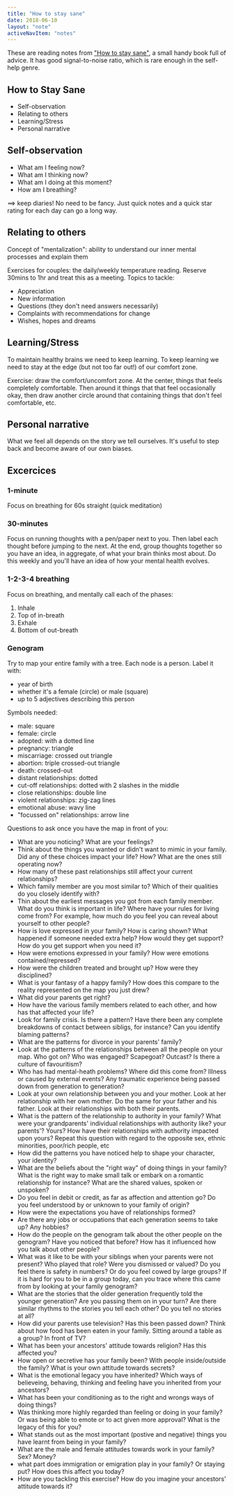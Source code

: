 ```yaml
---
title: "How to stay sane"
date: 2018-06-10
layout: "note"
activeNavItem: "notes"
---
```


These are reading notes from ["How to stay sane"](https://www.goodreads.com/book/show/14059029-how-to-stay-sane), a small handy book full of advice. It has good signal-to-noise ratio, which is rare enough in the self-help genre.

## How to Stay Sane

* Self-observation
* Relating to others
* Learning/Stress
* Personal narrative

## Self-observation

* What am I feeling now?
* What am I thinking now?
* What am I doing at this moment?
* How am I breathing?

==> keep diaries! No need to be fancy. Just quick notes and a quick star rating for each day can go a long way.

## Relating to others

Concept of "mentalization": ability to understand our inner mental processes and explain them

Exercises for couples: the daily/weekly temperature reading. Reserve 30mins to 1hr and treat this as a meeting. Topics to tackle:

* Appreciation
* New information
* Questions (they don't need answers necessarily)
* Complaints with recommendations for change
* Wishes, hopes and dreams

## Learning/Stress
To maintain healthy brains we need to keep learning. To keep learning we need to stay at the edge (but not too far out!) of our comfort zone.

Exercise: draw the comfort/uncomfort zone. At the center, things that feels completely comfortable. Then around it things that that feel occasionally okay, then draw another circle around that containing things that don't feel comfortable, etc.

## Personal narrative

What we feel all depends on the story we tell ourselves. It's useful to step back and become aware of our own biases.

## Excercices

### 1-minute
Focus on breathing for 60s straight (quick meditation)

### 30-minutes
Focus on running thoughts with a pen/paper next to you. Then label each thought before jumping to the next. At the end, group thoughts together so you have an idea, in aggregate, of what your brain thinks most about. Do this weekly and you'll have an idea of how your mental health evolves.

### 1-2-3-4 breathing
Focus on breathing, and mentally call each of the phases:

1. Inhale
2. Top of in-breath
3. Exhale
4. Bottom of out-breath

### Genogram
Try to map your entire family with a tree. Each node is a person. Label it with:

* year of birth
* whether it's a female (circle) or male (square)
* up to 5 adjectives describing this person

Symbols needed:
* male: square
* female: circle
* adopted: with a dotted line
* pregnancy: triangle
* miscarriage: crossed out triangle
* abortion: triple crossed-out triangle
* death: crossed-out
* distant relationships: dotted
* cut-off relationships: dotted with 2 slashes in the middle
* close relationships: double line
* violent relationships: zig-zag lines
* emotional abuse: wavy line
* "focussed on" relationships: arrow line

Questions to ask once you have the map in front of you:

* What are you noticing? What are your feelings?
* Think about the things you wanted or didn't want to mimic in your family. Did any of these choices impact your life? How? What are the ones still operating now?
* How many of these past relationships still affect your current relationships?
* Which family member are you most similar to? Which of their qualities do you closely identify with?
* Thin about the earliest messages you got from each family member. What do you think is important in life? Where have your rules for living come from? For example, how much do you feel you can reveal about yourself to other people?
* How is love expressed in your family? How is caring shown? What happened if someone needed extra help? How would they get support? How do you get support when you need it?
* How were emotions expressed in your family? How were emotions contained/repressed?
* How were the children treated and brought up? How were they disciplined?
* What is your fantasy of a happy family? How does this compare to the reality represented on the map you just drew?
* What did your parents get right?
* How have the various family members related to each other, and how has that affected your life?
* Look for family crisis. Is there a pattern? Have there been any complete breakdowns of contact between sibligs, for instance? Can you identify blaming patterns?
* What are the patterns for divorce in your parents' family?
* Look at the patterns of the relationships between all the people on your map. Who got on? Who was engaged? Scapegoat? Outcast? Is there a culture of favouritism?
* Who has had mental-heath problems? Where did this come from? Illness or caused by external events? Any traumatic experience being passed down from generation to generation?
* Look at your own relationship between you and your mother. Look at her relationship with her own mother. Do the same for your father and his father. Look at their relationships with both their parents.
* What is the pattern of the relationship to authority in your family? What were your grandparents' individual relationships with authority like? your parents'? Yours? How have their relationships with authority impacted upon yours? Repeat this question with regard to the opposite sex, ethnic minorities, poor/rich people, etc
* How did the patterns you have noticed help to shape your character, your identity?
* What are the beliefs about the "right way" of doing things in your family? What is the right way to make small talk or embark on a romantic relationship for instance? What are the shared values, spoken or unspoken?
* Do you feel in debit or credit, as far as affection and attention go? Do you feel understood by or unknown to your family of origin?
* How were the expectations you have of relationships formed?
* Are there any jobs or occupations that each generation seems to take up? Any hobbies?
* How do the people on the genogram talk about the other people on the genogram? Have you noticed that before? How has it influenced how you talk about other people?
* What was it like to be with your siblings when your parents were not present? Who played that role? Were you dismissed or valued? Do you feel there is safety in numbers? Or do you feel cowed by large groups? If it is hard for you to be in a group today, can you trace where this came from by looking at your family genogram?
* What are the stories that the older generation frequently told the younger generation? Are you passing them on in your turn? Are there similar rhythms to the stories you tell each other? Do you tell no stories at all?
* How did your parents use television? Has this been passed down? Think about how food has been eaten in your family. Sitting around a table as a group? In front of TV?
* What has been your ancestors' attitude towards religion? Has this affected you?
* How open or secretive has your family been? With people inside/outside the family? What is your own attitude towards secrets?
* What is the emotional legacy you have inherited? Which ways of believeing, behaving, thinking and feeling have you inherited from your ancestors?
* What has been your conditioning as to the right and wrongs ways of doing things?
* Was thinking more highly regarded than feeling or doing in your family? Or was being able to emote or to act given more approval? What is the legacy of this for you?
* What stands out as the most important (postive and negative) things you have learnt from being in your family?
* What are the male and female attitudes towards work in your family? Sex? Money?
* what part does immigration or emigration play in your family? Or staying put? How does this affect you today?
* How are you tackling this exercise? How do you imagine your ancestors' attitude towards it?

